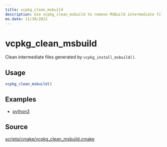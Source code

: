 ```yaml
---
title: vcpkg_clean_msbuild
description: Use vcpkg_clean_msbuild to remove MSBuild intermediate files.
ms.date: 11/30/2022
---
```

# vcpkg_clean_msbuild

Clean intermediate files generated by `vcpkg_install_msbuild()`.

## Usage

```cmake
vcpkg_clean_msbuild()
```

## Examples

- [python3](https://github.com/Microsoft/vcpkg/blob/master/ports/python3/portfile.cmake)

## Source

[scripts/cmake/vcpkg\_clean\_msbuild.cmake](https://github.com/Microsoft/vcpkg/blob/master/scripts/cmake/vcpkg_clean_msbuild.cmake)
